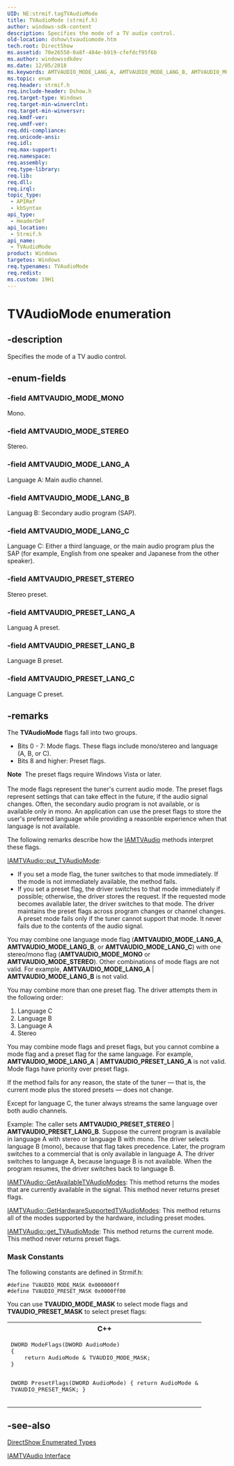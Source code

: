 ```yaml
---
UID: NE:strmif.tagTVAudioMode
title: TVAudioMode (strmif.h)
author: windows-sdk-content
description: Specifies the mode of a TV audio control.
old-location: dshow\tvaudiomode.htm
tech.root: DirectShow
ms.assetid: 70e26550-0a8f-484e-b919-cfefdcf95f6b
ms.author: windowssdkdev
ms.date: 12/05/2018
ms.keywords: AMTVAUDIO_MODE_LANG_A, AMTVAUDIO_MODE_LANG_B, AMTVAUDIO_MODE_LANG_C, AMTVAUDIO_MODE_MONO, AMTVAUDIO_MODE_STEREO, AMTVAUDIO_PRESET_LANG_A, AMTVAUDIO_PRESET_LANG_B, AMTVAUDIO_PRESET_LANG_C, AMTVAUDIO_PRESET_STEREO, TVAudioMode, TVAudioMode enumeration [DirectShow], TVAudioModeEnumeration, dshow.tvaudiomode, strmif/AMTVAUDIO_MODE_LANG_A, strmif/AMTVAUDIO_MODE_LANG_B, strmif/AMTVAUDIO_MODE_LANG_C, strmif/AMTVAUDIO_MODE_MONO, strmif/AMTVAUDIO_MODE_STEREO, strmif/AMTVAUDIO_PRESET_LANG_A, strmif/AMTVAUDIO_PRESET_LANG_B, strmif/AMTVAUDIO_PRESET_LANG_C, strmif/AMTVAUDIO_PRESET_STEREO, strmif/TVAudioMode
ms.topic: enum
req.header: strmif.h
req.include-header: Dshow.h
req.target-type: Windows
req.target-min-winverclnt: 
req.target-min-winversvr: 
req.kmdf-ver: 
req.umdf-ver: 
req.ddi-compliance: 
req.unicode-ansi: 
req.idl: 
req.max-support: 
req.namespace: 
req.assembly: 
req.type-library: 
req.lib: 
req.dll: 
req.irql: 
topic_type:
 - APIRef
 - kbSyntax
api_type:
 - HeaderDef
api_location:
 - Strmif.h
api_name:
 - TVAudioMode
product: Windows
targetos: Windows
req.typenames: TVAudioMode
req.redist: 
ms.custom: 19H1
---
```


# TVAudioMode enumeration


## -description



Specifies the mode of a TV audio control.




## -enum-fields




### -field AMTVAUDIO_MODE_MONO

Mono.


### -field AMTVAUDIO_MODE_STEREO

Stereo.
          


### -field AMTVAUDIO_MODE_LANG_A

Language A: Main audio channel.
          


### -field AMTVAUDIO_MODE_LANG_B

Languag B: Secondary audio program (SAP).
          


### -field AMTVAUDIO_MODE_LANG_C

Language C: Either a third language, or the main audio program plus the SAP (for example, English from one speaker and Japanese from the other speaker).
          


### -field AMTVAUDIO_PRESET_STEREO

Stereo preset.


### -field AMTVAUDIO_PRESET_LANG_A

Languag A preset.
          


### -field AMTVAUDIO_PRESET_LANG_B

Language B preset.
          


### -field AMTVAUDIO_PRESET_LANG_C

Language C preset.
          


## -remarks



The <b>TVAudioMode</b> flags fall into two groups.

<ul>
<li>Bits 0 - 7: Mode flags. These flags include mono/stereo and language (A, B, or C).</li>
<li>Bits 8 and higher: Preset flags. </li>
</ul>
<div class="alert"><b>Note</b>  The preset flags require Windows Vista or later.</div>
<div> </div>
The mode flags represent the tuner's current audio mode. The preset flags represent settings that can take effect in the future, if the audio signal changes. Often, the secondary audio program is not available, or is available only in mono. An application can use the preset flags to store the user's preferred language while providing a reasonble experience when that language is not available.

The following remarks describe how the <a href="https://docs.microsoft.com/windows/desktop/api/strmif/nn-strmif-iamtvaudio">IAMTVAudio</a> methods interpret these flags.


<a href="https://docs.microsoft.com/windows/desktop/api/strmif/nf-strmif-iamtvaudio-put_tvaudiomode">IAMTVAudio::put_TVAudioMode</a>:
        

<ul>
<li>If you set a mode flag, the tuner switches to that mode immediately. If the mode is not immediately available, the method fails.</li>
<li>If you set a preset flag, the driver switches to that mode immediately if possible; otherwise, the driver stores the request. If the requested mode becomes available later, the driver switches to that mode. The driver maintains the preset flags across program changes or channel changes. A preset mode fails only if the tuner cannot support that mode. It never fails due to the contents of the audio signal.</li>
</ul>
You may combine one language mode flag (<b>AMTVAUDIO_MODE_LANG_A</b>, <b>AMTVAUDIO_MODE_LANG_B</b>, or <b>AMTVAUDIO_MODE_LANG_C</b>) with one stereo/mono flag (<b>AMTVAUDIO_MODE_MONO</b> or <b>AMTVAUDIO_MODE_STEREO</b>). Other combinations of mode flags are not valid. For example, <b>AMTVAUDIO_MODE_LANG_A</b> | <b>AMTVAUDIO_MODE_LANG_B</b> is not valid.

You may combine more than one preset flag. The driver attempts them in the following order:

<ol>
<li>Language C</li>
<li>Language B</li>
<li>Language A</li>
<li>Stereo</li>
</ol>
You may combine mode flags and preset flags, but you cannot combine a mode flag and a preset flag for the same language. For example, <b>AMTVAUDIO_MODE_LANG_A</b> | <b>AMTVAUDIO_PRESET_LANG_A</b> is not valid. Mode flags have priority over preset flags.

If the method fails for any reason, the state of the tuner — that is, the current mode plus the stored presets — does not change.

Except for language C, the tuner always streams the same language over both audio channels.

Example: The caller sets <b>AMTVAUDIO_PRESET_STEREO</b> | <b>AMTVAUDIO_PRESET_LANG_B</b>. Suppose the current program is available in language A with stereo or language B with mono. The driver selects language B (mono), because that flag takes precedence. Later, the program switches to a commercial that is only available in language A. The driver switches to language A, because language B is not available. When the program resumes, the driver switches back to language B.


<a href="https://docs.microsoft.com/windows/desktop/api/strmif/nf-strmif-iamtvaudio-getavailabletvaudiomodes">IAMTVAudio::GetAvailableTVAudioModes</a>: This method returns the modes that are currently available in the signal. This method never returns preset flags.


<a href="https://docs.microsoft.com/windows/desktop/api/strmif/nf-strmif-iamtvaudio-gethardwaresupportedtvaudiomodes">IAMTVAudio::GetHardwareSupportedTVAudioModes</a>: This method returns all of the modes supported by the hardware, including preset modes.


<a href="https://docs.microsoft.com/windows/desktop/api/strmif/nf-strmif-iamtvaudio-get_tvaudiomode">IAMTVAudio::get_TVAudioMode</a>: This method returns the current mode. This method never returns preset flags.

<h3><a id="Mask_Constants"></a><a id="mask_constants"></a><a id="MASK_CONSTANTS"></a>Mask Constants</h3>
The following constants are defined in Strmif.h:
          

<pre class="syntax" xml:space="preserve"><code>#define TVAUDIO_MODE_MASK 0x000000ff
#define TVAUDIO_PRESET_MASK 0x0000ff00</code></pre>
You can use <b>TVAUDIO_MODE_MASK</b> to select mode flags and <b>TVAUDIO_PRESET_MASK</b> to select preset flags:
          

<div class="code"><span codelanguage="ManagedCPlusPlus"><table>
<tr>
<th>C++</th>
</tr>
<tr>
<td>
<pre>DWORD ModeFlags(DWORD AudioMode)
{
    return AudioMode &amp; TVAUDIO_MODE_MASK;
}   

DWORD PresetFlags(DWORD AudioMode)
{
    return AudioMode &amp; TVAUDIO_PRESET_MASK;
}</pre>
</td>
</tr>
</table></span></div>



## -see-also




<a href="https://docs.microsoft.com/windows/desktop/DirectShow/directshow-enumerated-types">DirectShow Enumerated Types</a>



<a href="https://docs.microsoft.com/windows/desktop/api/strmif/nn-strmif-iamtvaudio">IAMTVAudio Interface</a>
 

 

